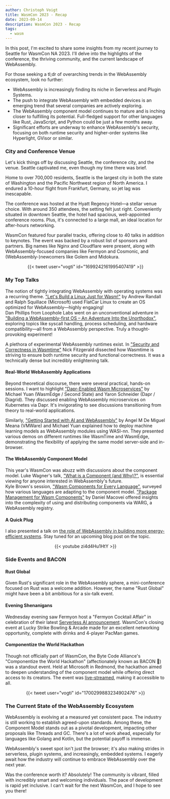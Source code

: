 ```yaml
---
author: Christoph Voigt
title: WasmCon 2023 - Recap
date: 2023-09-14
description: WasmCon 2023 - Recap
tags:
  - wasm
---
```


In this post, I'm excited to share some insights from my recent journey to Seattle for WasmCon NA 2023. I'll delve into the highlights of the conference, the thriving community, and the current landscape of WebAssembly.

For those seeking a tl;dr of overarching trends in the WebAssembly ecosystem, look no further:

- WebAssembly is increasingly finding its niche in Serverless and Plugin Systems.
- The push to integrate WebAssembly with embedded devices is an emerging trend that several companies are actively exploring.
- The WebAssembly component model continues to mature and is inching closer to fulfilling its potential. Full-fledged support for other languages like Rust, JavaScript, and Python could be just a few months away.
- Significant efforts are underway to enhance WebAssembly's security, focusing on both runtime security and higher-order systems like Hyperlight, GVisor or similar.

### City and Conference Venue

Let's kick things off by discussing Seattle, the conference city, and the venue. Seattle captivated me, even though my time there was brief.

Home to over 700,000 residents, Seattle is the largest city in both the state of Washington and the Pacific Northwest region of North America. I endured a 10-hour flight from Frankfurt, Germany, so jet lag was inescapable.

The conference was hosted at the Hyatt Regency Hotel—a stellar venue choice. With around 350 attendees, the setting felt just right. Conveniently situated in downtown Seattle, the hotel had spacious, well-appointed conference rooms. Plus, it's connected to a large mall, an ideal location for after-hours networking.

WasmCon featured four parallel tracks, offering close to 40 talks in addition to keynotes. The event was backed by a robust list of sponsors and partners. Big names like Nginx and Cloudflare were present, along with WebAssembly-focused companies like Fermyon and Cosmonic, and (WebAssembly-)newcomers like Golem and Midokura.

<center>
{{< tweet user="vogti" id="1699242161995407419" >}}
</center>

### My Top Talks

The notion of tightly integrating WebAssembly with operating systems was a recurring theme. ["Let's Build a Linux Just for Wasm!"](https://sched.co/1PCLu) by Andrew Randall and Ralph Squillace (Microsoft) used FlatCar Linux to create an OS optimized for WebAssembly—highly engaging!  
Dan Phillips from Loophole Labs went on an unconventional adventure in ["Building a WebAssembly-first OS – An Adventure Into the Unorthodox"](https://sched.co/1Q1wG), exploring topics like syscall handling, process scheduling, and hardware compatibility—all from a WebAssembly perspective. Truly a thought-provoking experiment!

A plethora of experimental WebAssembly runtimes exist. In ["Security and Correctness in Wasmtime"](https://sched.co/1PkHX) Nick Fitzgerald dissected how Wasmtime is striving to ensure both runtime security and functional correctness. It was a technically dense but incredibly enlightening talk.

#### Real-World WebAssembly Applications

Beyond theoretical discourse, there were several practical, hands-on sessions. I want to highlight ["Dapr-Enabled Wasm Microservices"](https://sched.co/1PCML) by Michael Yuan (WasmEdge / Second State) and Yaron Schneider (Dapr / Diagrid). They discussed enabling WebAssembly microservices on Kubernetes via Dapr. It's invigorating to see discussions transitioning from theory to real-world applications.

Similarly, ["Getting Started with AI and WebAssembly"](https://sched.co/1PCLs) by Angel M De Miguel Meana (VMWare) and Michael Yuan explained how to deploy machine learning models as WebAssembly modules using WASI-nn. They presented various demos on different runtimes like WasmTime and WasmEdge, demonstrating the flexibility of applying the same model server-side and in-browser.

#### The WebAssembly Component Model

This year's WasmCon was abuzz with discussions about the component model. Luke Wagner's talk, ["What is a Component (and Why)?"](https://sched.co/1P96K), is essential viewing for anyone interested in WebAssembly's future.  
Kyle Brown's session, ["Wasm Components for Every Language"](https://sched.co/1PCLo), surveyed how various languages are adapting to the component model. ["Package Management for Wasm Components"](https://sched.co/1PCMF) by Daniel Macovei offered insights into the complexity of using and distributing components via WARG, a WebAssembly registry.

#### A Quick Plug

I also presented a talk on [the role of WebAssembly in building more energy-efficient systems](https://sched.co/1PiwW). Stay tuned for an upcoming blog post on the topic.

<center>
{{< youtube zi4d4Hu1HtY >}}
</center>

### Side Events and BACON

#### Rust Global

Given Rust's significant role in the WebAssembly sphere, a mini-conference focused on Rust was a welcome addition. However, the name "Rust Global" might have been a bit ambitious for a six-talk event.

#### Evening Shenanigans

Wednesday evening saw Fermyon host a "Fermyon Cocktail Affair" in celebration of their latest [Serverless AI announcement](https://www.fermyon.com/blog/introducing-fermyon-serverless-ai). WasmCon's closing event at Lucky Strike Bowling & Arcade made for an excellent networking opportunity, complete with drinks and 4-player PacMan games.

#### Componentize the World Hackathon

Though not officially part of WasmCon, the Byte Code Alliance's "Componentize the World Hackathon" (affectionately known as BACON 🥓) was a standout event. Held at Microsoft in Redmond, the hackathon aimed to deepen understanding of the component model while offering direct access to its creators. The event was [live-streamed](https://www.youtube.com/watch?v=LavA2evpMos), making it accessible to all.

<center>
{{< tweet user="vogti" id="1700299883234902476" >}}
</center>

### The Current State of the WebAssembly Ecosystem

WebAssembly is evolving at a measured yet consistent pace. The industry is still working to establish agreed-upon standards. Among these, the Component Model stands out as a pivotal development, impacting other proposals like Threads and GC. There's a lot of work ahead, especially for languages like Golang and Kotlin, but the potential payoff is immense.

WebAssembly's sweet spot isn't just the browser; it's also making strides in serverless, plugin systems, and increasingly, embedded systems. I eagerly await how the industry will continue to embrace WebAssembly over the next year.

Was the conference worth it? Absolutely! The community is vibrant, filled with incredibly smart and welcoming individuals. The pace of development is rapid yet inclusive. I can't wait for the next WasmCon, and I hope to see you there!
